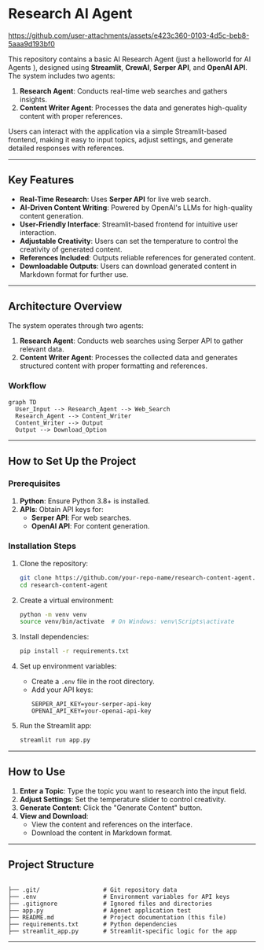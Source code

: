 # Research AI Agent 



https://github.com/user-attachments/assets/e423c360-0103-4d5c-beb8-5aaa9d193bf0


This repository contains a basic AI Research Agent (just  a helloworld for AI Agents ), designed using **Streamlit**, **CrewAI**, **Serper API**, and **OpenAI API**. The system includes two agents:
1. **Research Agent**: Conducts real-time web searches and gathers insights.
2. **Content Writer Agent**: Processes the data and generates high-quality content with proper references.

Users can interact with the application via a simple Streamlit-based frontend, making it easy to input topics, adjust settings, and generate detailed responses with references.

---

## Key Features

- **Real-Time Research**: Uses **Serper API** for live web search.
- **AI-Driven Content Writing**: Powered by OpenAI's LLMs for high-quality content generation.
- **User-Friendly Interface**: Streamlit-based frontend for intuitive user interaction.
- **Adjustable Creativity**: Users can set the temperature to control the creativity of generated content.
- **References Included**: Outputs reliable references for generated content.
- **Downloadable Outputs**: Users can download generated content in Markdown format for further use.

---

## Architecture Overview

The system operates through two agents:
1. **Research Agent**: Conducts web searches using Serper API to gather relevant data.
2. **Content Writer Agent**: Processes the collected data and generates structured content with proper formatting and references.

### Workflow
```mermaid
graph TD
  User_Input --> Research_Agent --> Web_Search
  Research_Agent --> Content_Writer
  Content_Writer --> Output
  Output --> Download_Option
```

---

## How to Set Up the Project

### Prerequisites

1. **Python**: Ensure Python 3.8+ is installed.
2. **APIs**: Obtain API keys for:
   - **Serper API**: For web searches.
   - **OpenAI API**: For content generation.

### Installation Steps

1. Clone the repository:
   ```bash
   git clone https://github.com/your-repo-name/research-content-agent.git
   cd research-content-agent
   ```

2. Create a virtual environment:
   ```bash
   python -m venv venv
   source venv/bin/activate  # On Windows: venv\Scripts\activate
   ```

3. Install dependencies:
   ```bash
   pip install -r requirements.txt
   ```

4. Set up environment variables:
   - Create a `.env` file in the root directory.
   - Add your API keys:
     ```
     SERPER_API_KEY=your-serper-api-key
     OPENAI_API_KEY=your-openai-api-key
     ```

5. Run the Streamlit app:
   ```bash
   streamlit run app.py
   ```

---

## How to Use

1. **Enter a Topic**: Type the topic you want to research into the input field.
2. **Adjust Settings**: Set the temperature slider to control creativity.
3. **Generate Content**: Click the "Generate Content" button.
4. **View and Download**:
   - View the content and references on the interface.
   - Download the content in Markdown format.

---

## Project Structure


```

├── .git/                  # Git repository data
├── .env                   # Environment variables for API keys
├── .gitignore             # Ignored files and directories
├── app.py                 # Agenet application test
├── README.md              # Project documentation (this file)
├── requirements.txt       # Python dependencies
├── streamlit_app.py       # Streamlit-specific logic for the app

```

---

